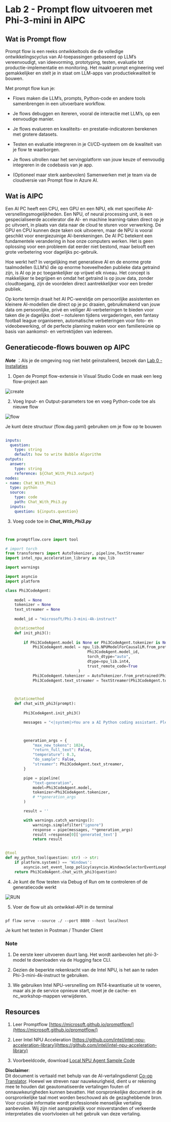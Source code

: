 <!--
CO_OP_TRANSLATOR_METADATA:
{
  "original_hash": "bc29f7fe7fc16bed6932733eac8c81b8",
  "translation_date": "2025-05-09T19:24:39+00:00",
  "source_file": "md/02.Application/02.Code/Phi3/VSCodeExt/HOL/AIPC/02.PromptflowWithNPU.md",
  "language_code": "nl"
}
-->
# **Lab 2 - Prompt flow uitvoeren met Phi-3-mini in AIPC**

## **Wat is Prompt flow**

Prompt flow is een reeks ontwikkeltools die de volledige ontwikkelingscyclus van AI-toepassingen gebaseerd op LLM’s vereenvoudigt, van ideevorming, prototyping, testen, evaluatie tot productie-implementatie en monitoring. Het maakt prompt engineering veel gemakkelijker en stelt je in staat om LLM-apps van productiekwaliteit te bouwen.

Met prompt flow kun je:

- Flows maken die LLM’s, prompts, Python-code en andere tools samenbrengen in een uitvoerbare workflow.

- Je flows debuggen en itereren, vooral de interactie met LLM’s, op een eenvoudige manier.

- Je flows evalueren en kwaliteits- en prestatie-indicatoren berekenen met grotere datasets.

- Testen en evaluatie integreren in je CI/CD-systeem om de kwaliteit van je flow te waarborgen.

- Je flows uitrollen naar het servingplatform van jouw keuze of eenvoudig integreren in de codebasis van je app.

- (Optioneel maar sterk aanbevolen) Samenwerken met je team via de cloudversie van Prompt flow in Azure AI.

## **Wat is AIPC**

Een AI PC heeft een CPU, een GPU en een NPU, elk met specifieke AI-versnellingsmogelijkheden. Een NPU, of neural processing unit, is een gespecialiseerde accelerator die AI- en machine learning-taken direct op je pc uitvoert, in plaats van data naar de cloud te sturen voor verwerking. De GPU en CPU kunnen deze taken ook uitvoeren, maar de NPU is vooral geschikt voor energiezuinige AI-berekeningen. De AI PC betekent een fundamentele verandering in hoe onze computers werken. Het is geen oplossing voor een probleem dat eerder niet bestond, maar belooft een grote verbetering voor dagelijks pc-gebruik.

Hoe werkt het? In vergelijking met generatieve AI en de enorme grote taalmodellen (LLM’s) die op enorme hoeveelheden publieke data getraind zijn, is AI op je pc toegankelijker op vrijwel elk niveau. Het concept is makkelijker te begrijpen en omdat het getraind is op jouw data, zonder cloudtoegang, zijn de voordelen direct aantrekkelijker voor een breder publiek.

Op korte termijn draait het AI PC-wereldje om persoonlijke assistenten en kleinere AI-modellen die direct op je pc draaien, gebruikmakend van jouw data om persoonlijke, privé en veiliger AI-verbeteringen te bieden voor taken die je dagelijks doet – notuleren tijdens vergaderingen, een fantasy football league organiseren, automatische verbeteringen voor foto- en videobewerking, of de perfecte planning maken voor een familiereünie op basis van aankomst- en vertrektijden van iedereen.

## **Generatiecode-flows bouwen op AIPC**

***Note*** ：Als je de omgeving nog niet hebt geïnstalleerd, bezoek dan [Lab 0 -Installaties](./01.Installations.md)

1. Open de Prompt flow-extensie in Visual Studio Code en maak een leeg flow-project aan

![create](../../../../../../../../../translated_images/pf_create.d6172d8277a78a7fa82cd6ff727ed44e037fa78b662f1f62d5963f36d712d229.nl.png)

2. Voeg Input- en Output-parameters toe en voeg Python-code toe als nieuwe flow

![flow](../../../../../../../../../translated_images/pf_flow.d5646a323fb7f444c0b98b4521057a592325c583e7ba18bc31500bc0415e9ef3.nl.png)

Je kunt deze structuur (flow.dag.yaml) gebruiken om je flow op te bouwen

```yaml

inputs:
  question:
    type: string
    default: how to write Bubble Algorithm
outputs:
  answer:
    type: string
    reference: ${Chat_With_Phi3.output}
nodes:
- name: Chat_With_Phi3
  type: python
  source:
    type: code
    path: Chat_With_Phi3.py
  inputs:
    question: ${inputs.question}


```

3. Voeg code toe in ***Chat_With_Phi3.py***

```python


from promptflow.core import tool

# import torch
from transformers import AutoTokenizer, pipeline,TextStreamer
import intel_npu_acceleration_library as npu_lib

import warnings

import asyncio
import platform

class Phi3CodeAgent:
    
    model = None
    tokenizer = None
    text_streamer = None
    
    model_id = "microsoft/Phi-3-mini-4k-instruct"

    @staticmethod
    def init_phi3():
        
        if Phi3CodeAgent.model is None or Phi3CodeAgent.tokenizer is None or Phi3CodeAgent.text_streamer is None:
            Phi3CodeAgent.model = npu_lib.NPUModelForCausalLM.from_pretrained(
                                    Phi3CodeAgent.model_id,
                                    torch_dtype="auto",
                                    dtype=npu_lib.int4,
                                    trust_remote_code=True
                                )
            Phi3CodeAgent.tokenizer = AutoTokenizer.from_pretrained(Phi3CodeAgent.model_id)
            Phi3CodeAgent.text_streamer = TextStreamer(Phi3CodeAgent.tokenizer, skip_prompt=True)

    

    @staticmethod
    def chat_with_phi3(prompt):
        
        Phi3CodeAgent.init_phi3()

        messages = "<|system|>You are a AI Python coding assistant. Please help me to generate code in Python.The answer only genertated Python code, but any comments and instructions do not need to be generated<|end|><|user|>" + prompt +"<|end|><|assistant|>"



        generation_args = {
            "max_new_tokens": 1024,
            "return_full_text": False,
            "temperature": 0.3,
            "do_sample": False,
            "streamer": Phi3CodeAgent.text_streamer,
        }

        pipe = pipeline(
            "text-generation",
            model=Phi3CodeAgent.model,
            tokenizer=Phi3CodeAgent.tokenizer,
            # **generation_args
        )

        result = ''

        with warnings.catch_warnings():
            warnings.simplefilter("ignore")
            response = pipe(messages, **generation_args)
            result =response[0]['generated_text']
            return result


@tool
def my_python_tool(question: str) -> str:
    if platform.system() == 'Windows':
        asyncio.set_event_loop_policy(asyncio.WindowsSelectorEventLoopPolicy())
    return Phi3CodeAgent.chat_with_phi3(question)


```

4. Je kunt de flow testen via Debug of Run om te controleren of de generatiecode werkt

![RUN](../../../../../../../../../translated_images/pf_run.d918637dc00f61e9bdeec37d4cc9646f77d270ac9203bcce13569f3157202b6e.nl.png)

5. Voer de flow uit als ontwikkel-API in de terminal

```

pf flow serve --source ./ --port 8080 --host localhost   

```

Je kunt het testen in Postman / Thunder Client

### **Note**

1. De eerste keer uitvoeren duurt lang. Het wordt aanbevolen het phi-3-model te downloaden via de Hugging face CLI.

2. Gezien de beperkte rekenkracht van de Intel NPU, is het aan te raden Phi-3-mini-4k-instruct te gebruiken.

3. We gebruiken Intel NPU-versnelling om INT4-kwantisatie uit te voeren, maar als je de service opnieuw start, moet je de cache- en nc_workshop-mappen verwijderen.

## **Resources**

1. Leer Promptflow [https://microsoft.github.io/promptflow/](https://microsoft.github.io/promptflow/)

2. Leer Intel NPU Acceleration [https://github.com/intel/intel-npu-acceleration-library](https://github.com/intel/intel-npu-acceleration-library)

3. Voorbeeldcode, download [Local NPU Agent Sample Code](../../../../../../../../../code/07.Lab/01/AIPC)

**Disclaimer**:  
Dit document is vertaald met behulp van de AI-vertalingsdienst [Co-op Translator](https://github.com/Azure/co-op-translator). Hoewel we streven naar nauwkeurigheid, dient u er rekening mee te houden dat geautomatiseerde vertalingen fouten of onnauwkeurigheden kunnen bevatten. Het oorspronkelijke document in de oorspronkelijke taal moet worden beschouwd als de gezaghebbende bron. Voor cruciale informatie wordt professionele menselijke vertaling aanbevolen. Wij zijn niet aansprakelijk voor misverstanden of verkeerde interpretaties die voortvloeien uit het gebruik van deze vertaling.